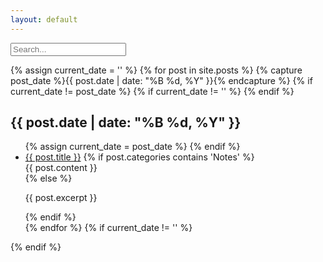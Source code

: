 ```yaml
---
layout: default
---
```


<div class="searchInput">
  <input type="text" id="search-input" placeholder="Search...">
    <p id="p-result-count" style="margin-top: 0px;"><span id="result-count"></span></p>
    <div class="resultBox">
      <!-- here list are inserted from javascript -->
  </div>
</div>

<div id="post-list">
  {% assign current_date = '' %}
  {% for post in site.posts %}
    {% capture post_date %}{{ post.date | date: "%B %d, %Y" }}{% endcapture %}
    {% if current_date != post_date %}
      {% if current_date != '' %}
        </ul>
      {% endif %}
      <h2 class="date-separator">{{ post.date | date: "%B %d, %Y" }}</h2>
      <ul>
    {% assign current_date = post_date %}
    {% endif %}
    <li class="post-item">
      <a href="{{ post.permalink }}">{{ post.title }}</a>
      {% if post.categories contains 'Notes' %}
        <div class="content-div">{{ post.content }}</div>
      {% else %}
        <p>{{ post.excerpt }}</p>
      {% endif %}
    </li>
  {% endfor %}
  {% if current_date != '' %}
    </ul>
  {% endif %}
</div>



<script>
  window.addEventListener("DOMContentLoaded", function() {
  var queryString = window.location.search;
  var urlParams = new URLSearchParams(queryString);
  var searchQuery = urlParams.get("search");

  if (searchQuery) {
    var searchInput = document.getElementById("search-input");
    searchInput.value = searchQuery;
    searchInput.dispatchEvent(new Event("input"));
  }
});
</script>
<script src="/js/suggest.js"></script>
